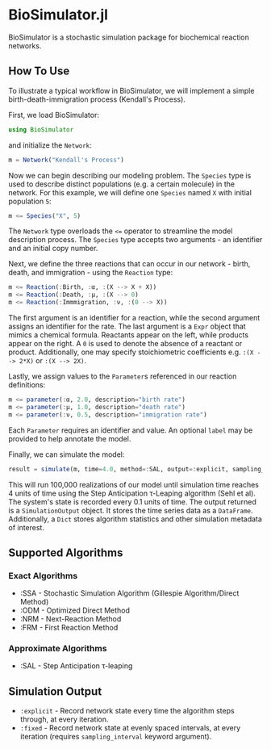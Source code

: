 BioSimulator.jl
===============

BioSimulator is a stochastic simulation package for biochemical reaction networks.

## How To Use

To illustrate a typical workflow in BioSimulator, we will implement a simple birth-death-immigration process (Kendall's Process).

First, we load BioSimulator:

```jl
using BioSimulator
```

and initialize the `Network`:

```jl
m = Network("Kendall's Process")
```
Now we can begin describing our modeling problem. The `Species` type is used to describe distinct populations (e.g. a certain molecule) in the network. For this example, we will define one `Species` named `X` with initial population `5`:

```jl
m <= Species("X", 5)
```
The `Network` type overloads the `<=` operator to streamline the model description process. The `Species` type accepts two arguments - an identifier and an initial copy number.

Next, we define the three reactions that can occur in our network - birth, death, and immigration - using the `Reaction` type:

```jl
m <= Reaction(:Birth, :α, :(X --> X + X))
m <= Reaction(:Death, :μ, :(X --> 0)
m <= Reaction(:Immmigration, :ν, :(0 --> X))
```

The first argument is an identifier for a reaction, while the second argument assigns an identifier for the rate. The last argument is a `Expr` object that mimics a chemical formula. Reactants appear on the left, while products appear on the right. A `0` is used to denote the absence of a reactant or product. Additionally, one may specify stoichiometric coefficients e.g. `:(X --> 2*X)` or `:(X --> 2X)`.

Lastly, we assign values to the `Parameter`s referenced in our reaction definitions:

```jl
m <= parameter(:α, 2.0, description="birth rate")
m <= parameter(:μ, 1.0, description="death rate")
m <= parameter(:ν, 0.5, description="immigration rate")
```

Each `Parameter` requires an identifier and value. An optional `label` may be provided to help annotate the model.

Finally, we can simulate the model:

```jl
result = simulate(m, time=4.0, method=:SAL, output=:explicit, sampling_interval, realizations=100_000)
```

This will run 100,000 realizations of our model until simulation time reaches 4 units of time using the Step Anticipation τ-Leaping algorithm (Sehl et al). The system's state is recorded every 0.1 units of time. The output returned is a `SimulationOutput` object. It stores the time series data as a `DataFrame`. Additionally, a `Dict` stores algorithm statistics and other simulation metadata of interest.

## Supported Algorithms

### Exact Algorithms
* :SSA - Stochastic Simulation Algorithm (Gillespie Algorithm/Direct Method)
* :ODM - Optimized Direct Method
* :NRM - Next-Reaction Method
* :FRM - First Reaction Method

### Approximate Algorithms
* :SAL - Step Anticipation τ-leaping

## Simulation Output

* `:explicit`  - Record network state every time the algorithm steps through, at every iteration.
* `:fixed`   - Record network state at evenly spaced intervals, at every iteration (requires `sampling_interval` keyword argument).
